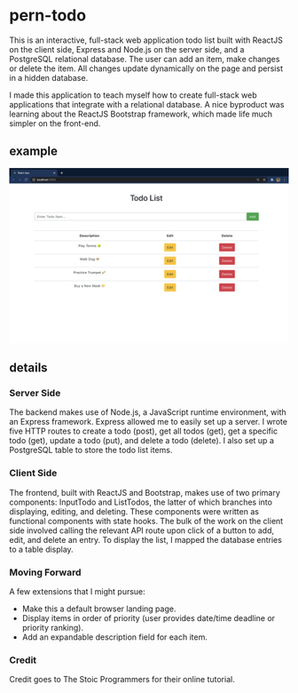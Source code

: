 # pern-todo
This is an interactive, full-stack web application todo list built with ReactJS on the client side, Express and Node.js on the server side, and a PostgreSQL relational database. The user can add an item, make changes or delete the item. All changes update dynamically on the page and persist in a hidden database.

I made this application to teach myself how to create full-stack web applications that integrate with a relational database. A nice byproduct was learning about the ReactJS Bootstrap framework, which made life much simpler on the front-end. 

## example
![Example](./TodoList.png)

## details
### Server Side
The backend makes use of Node.js, a JavaScript runtime environment, with an Express framework. Express allowed me to easily set up a server. I wrote five HTTP routes to create a todo (post), get all todos (get), get a specific todo (get), update a todo (put), and delete a todo (delete). I also set up a PostgreSQL table to store the todo list items. 

### Client Side
The frontend, built with ReactJS and Bootstrap, makes use of two primary components: InputTodo and ListTodos, the latter of which branches into displaying, editing, and deleting. These components were written as functional components with state hooks. The bulk of the work on the client side involved calling the relevant API route upon click of a button to add, edit, and delete an entry. To display the list, I mapped the database entries to a table display. 

### Moving Forward
A few extensions that I might pursue:
- Make this a default browser landing page.
- Display items in order of priority (user provides date/time deadline or priority ranking). 
- Add an expandable description field for each item.

### Credit
Credit goes to The Stoic Programmers for their online tutorial.
